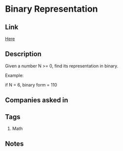 # Binary Representation

## Link

[Here](https://www.interviewbit.com/problems/binary-representation/)

## Description

Given a number N >= 0, find its representation in binary.

Example:

if N = 6,
binary form = 110

## Companies asked in

## Tags

1. Math

## Notes